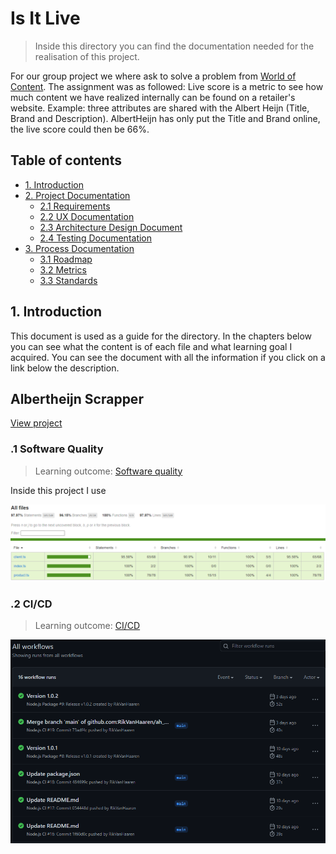 # Is It Live
> Inside this directory you can find the documentation needed for the realisation of this project.

For our group project we where ask to solve a problem from [World of Content](https://worldofcontent.com/nl-nl/). The assignment was as followed:
Live score is a metric to see how much content we have realized internally can be found on a retailer's website. Example: three attributes are shared with the Albert Heijn (Title, Brand and Description). AlbertHeijn has only put the Title and Brand online, the live score could then be 66%.



## Table of contents
- [1. Introduction](#1-introduction)
- [2. Project Documentation](#2-Project-Documentation)
  - [2.1 Requirements](#21-Requirements)
  - [2.2 UX Documentation](#22-UX-Documentation)
  - [2.3 Architecture Design Document](#23-Architecture-Design-Document)
  - [2.4 Testing Documentation](#24-Testing-Documentation)
- [3. Process Documentation](#3-Process-Documentation)
  - [3.1 Roadmap](#31-Roadmap)
  - [3.2 Metrics](#32-Metrics)
  - [3.3 Standards](#33-Standards)

##  1. Introduction
This document is used as a guide for the directory. In the chapters below you can see what the content is of each file and what learning goal I acquired. You can see the document with all the information if you click on a link below the description.

## Albertheijn Scrapper

[View project](https://github.com/RikVanHaaren/ah_shop_api)


### .1 Software Quality
> Learning outcome: [Software quality](/learningOutcomes.md#4-Software-quality)

Inside this project I use 

![Code coverage rapport](../utils/codeCoverage_albertHeijnScrapper.png)

### .2 CI/CD
> Learning outcome: [CI/CD](/learningOutcomes.md#4-CI-CD)

![Workflows](../utils/workflows_albertHeijnScrapper.png)
